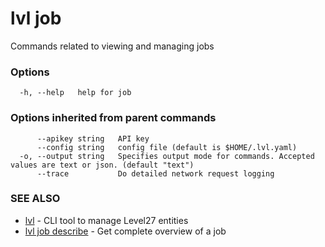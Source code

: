 # lvl job

Commands related to viewing and managing jobs

### Options

```
  -h, --help   help for job
```

### Options inherited from parent commands

```
      --apikey string   API key
      --config string   config file (default is $HOME/.lvl.yaml)
  -o, --output string   Specifies output mode for commands. Accepted values are text or json. (default "text")
      --trace           Do detailed network request logging
```

### SEE ALSO

* [lvl](lvl.md)	 - CLI tool to manage Level27 entities
* [lvl job describe](lvl_job_describe.md)	 - Get complete overview of a job

